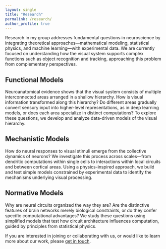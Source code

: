 ```yaml
---
layout: single
title: "Research"
permalink: /research/
author_profile: true
---
```


Research in my group addresses fundamental questions in neuroscience by integrating theoretical approaches—mathematical modeling, statistical physics, and machine learning—with experimental data. We are currently focused on understanding how the visual system supports complex functions such as object recognition and tracking, approaching this problem from complementary perspectives.

## Functional Models
Neuroanatomical evidence shows that the visual system consists of multiple interconnected areas arranged in a shallow hierarchy. How is visual information transformed along this hierarchy? Do different areas gradually convert sensory input into higher-level representations, as in deep learning models, or does each area specialize in distinct computations? To explore these questions, we develop and analyze data-driven models of the visual hierarchy.

## Mechanistic Models
How do neural responses to visual stimuli emerge from the collective dynamics of neurons? We investigate this process across scales—from dendritic computations within single cells to interactions within local circuits and between cortical areas. Using a physics-inspired approach, we build and test simple models constrained by experimental data to identify the mechanisms underlying visual processing.

## Normative Models 
Why are neural circuits organized the way they are? Are the distinctive features of brain networks merely biological constraints, or do they confer specific computational advantages? We study these questions using simplified models that test how circuit architecture influences computation, guided by principles from statistical physics.

If you are interested in joining or collaborating with us, or would like to learn more about our work, please [get in touch](/join/).
